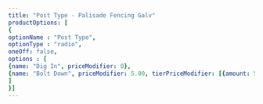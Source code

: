 ```yaml
---
title: "Post Type - Palisade Fencing Galv"
productOptions: [
{
optionName : "Post Type",
optionType : "radio",
oneOff: false,
options : [
{name: "Dig In", priceModifier: 0},
{name: "Bolt Down", priceModifier: 5.00, tierPriceModifier: [{amount: 50, price: 3.88}]}
]
}]
---
```

